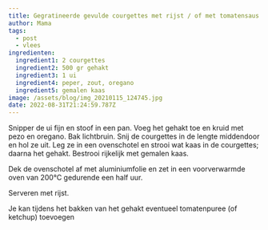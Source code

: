 ```yaml
---
title: Gegratineerde gevulde courgettes met rijst / of met tomatensaus
author: Mama
tags:
  - post
  - vlees
ingredienten:
  ingredient1: 2 courgettes
  ingredient2: 500 gr gehakt
  ingredient3: 1 ui
  ingredient4: peper, zout, oregano
  ingredient5: gemalen kaas
image: /assets/blog/img_20210115_124745.jpg
date: 2022-08-31T21:24:59.787Z
---
```

Snipper de ui fijn en stoof in een pan. Voeg het gehakt toe en kruid met pezo en oregano. Bak lichtbruin. Snij de courgettes in de lengte middendoor en hol ze uit. Leg ze in een ovenschotel en strooi wat kaas in de courgettes; daarna het gehakt. Bestrooi rijkelijk met gemalen kaas.

Dek de ovenschotel af met aluminiumfolie en zet in een voorverwarmde oven van 200°C gedurende een half uur.

Serveren met rijst.

Je kan tijdens het bakken van het gehakt eventueel tomatenpuree (of ketchup) toevoegen